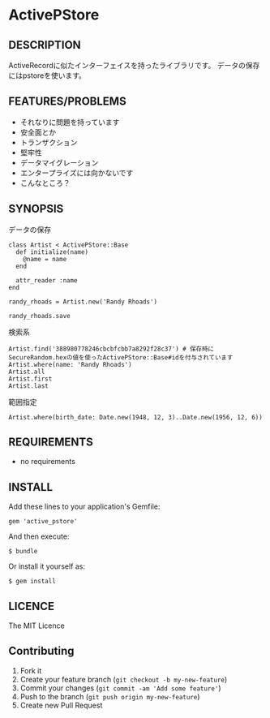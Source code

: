 # ActivePStore

## DESCRIPTION

ActiveRecordに似たインターフェイスを持ったライブラリです。
データの保存にはpstoreを使います。

## FEATURES/PROBLEMS

* それなりに問題を持っています
* 安全面とか
* トランザクション
* 堅牢性
* データマイグレーション
* エンタープライズには向かないです
* こんなところ？

## SYNOPSIS

データの保存

```
class Artist < ActivePStore::Base
  def initialize(name)
    @name = name
  end

  attr_reader :name
end

randy_rhoads = Artist.new('Randy Rhoads')

randy_rhoads.save
```

検索系

```
Artist.find('388980778246cbcbfcbb7a8292f28c37') # 保存時にSecureRandom.hexの値を使ったActivePStore::Base#idを付与されています
Artist.where(name: 'Randy Rhoads')
Artist.all
Artist.first
Artist.last
```

範囲指定

```
Artist.where(birth_date: Date.new(1948, 12, 3)..Date.new(1956, 12, 6))
```

## REQUIREMENTS

* no requirements

## INSTALL

Add these lines to your application's Gemfile:

```
gem 'active_pstore'
```

And then execute:

```
$ bundle
```

Or install it yourself as:

```
$ gem install
```

## LICENCE

The MIT Licence

## Contributing

1. Fork it
2. Create your feature branch (`git checkout -b my-new-feature`)
3. Commit your changes (`git commit -am 'Add some feature'`)
4. Push to the branch (`git push origin my-new-feature`)
5. Create new Pull Request
